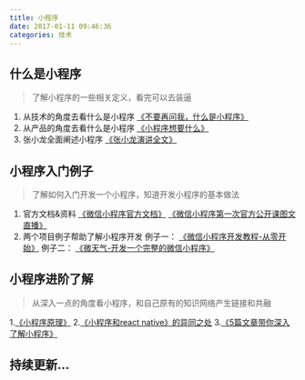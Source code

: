 ```yaml
---
title: 小程序
date: 2017-01-11 09:46:36
categories: 技术
---
```

## 什么是小程序

>了解小程序的一些相关定义，看完可以去装逼

1. 从技术的角度去看什么是小程序
[《不要再问我，什么是小程序》][1]
2. 从产品的角度去看什么是小程序
[《小程序想要什么》][2]
3. 张小龙全面阐述小程序
[《张小龙演讲全文》][3]

##	小程序入门例子

>了解如何入门开发一个小程序，知道开发小程序的基本做法

1. 官方文档&资料
[《微信小程序官方文档》][4]
[《微信小程序第一次官方公开课图文直播》][5]
2. 两个项目例子帮助了解小程序开发
例子一：
[《微信小程序开发教程-从零开始》][6]
例子二：
[《微天气-开发一个完整的微信小程序》][7]


## 小程序进阶了解
>从深入一点的角度看小程序，和自己原有的知识网络产生链接和共融

1.[《小程序原理》][8]
2.[《小程序和react native》的异同之处][9]
3.[《5篇文章带你深入了解小程序》][10]

## 持续更新...

[1]: http://mp.weixin.qq.com/s?__biz=MzI4ODUxNTczMA==&mid=2247483960&idx=1&sn=f3c438b6cef66a9f312491a57b0419da&scene=0#wechat_redirect
[2]: http://mp.weixin.qq.com/s/6iIM1smHeTZFTPe17QvPog
[3]: http://mp.weixin.qq.com/s?__biz=MzA3Njg4NTI1NQ==&mid=2649860017&idx=1&sn=c8dfa7deac5724f6064aea87e4fc0454&chksm=875f7bd9b028f2cfdfc65dd0a0f33e472a8b8fc9c72837e8171510d7ec29f8e612b07b806a96#rd
[4]: https://mp.weixin.qq.com/debug/wxadoc/dev/?t=201716
[5]: https://www.diycode.cc/topics/449
[6]: http://swiftcafe.io/2016/09/24/wx-app/
[7]: http://swiftcafe.io/2016/09/24/wx-app/
[8]: http://www.jianshu.com/p/fe7a8737680f
[9]: http://crash.163.com/#news/!newsId=38
[10]: http://mp.weixin.qq.com/s?__biz=MjM5Mjg4NDMwMA==&mid=2652974151&idx=1&sn=797821f7429ce78aa97b03555dae1d07#rd
